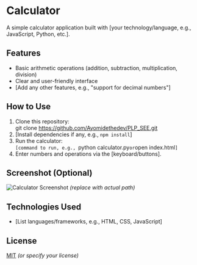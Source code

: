 # Calculator

A simple calculator application built with [your technology/language, e.g., JavaScript, Python, etc.].

## Features
- Basic arithmetic operations (addition, subtraction, multiplication, division)
- Clear and user-friendly interface
- [Add any other features, e.g., "support for decimal numbers"]

## How to Use
1. Clone this repository:  
   git clone https://github.com/Ayomidethedev/PLP_SEE.git 
3. [Install dependencies if any, e.g., `npm install`]
4. Run the calculator:  
   `[command to run, e.g., `python calculator.py` or `open index.html`]`
5. Enter numbers and operations via the [keyboard/buttons].

## Screenshot (Optional)
![Calculator Screenshot](./screenshot.png) *(replace with actual path)*

## Technologies Used
- [List languages/frameworks, e.g., HTML, CSS, JavaScript]

## License
[MIT](LICENSE) *(or specify your license)*
